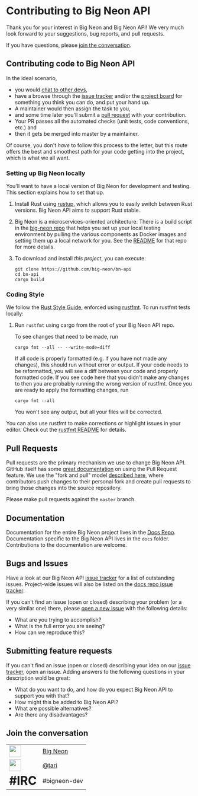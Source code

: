 # Contributing to Big Neon API
[contributing-to-bn-api]: #contributing-to-bn-api

Thank you for your interest in Big Neon and Big Neon API! We very much look forward to
your suggestions, bug reports, and pull requests.


If you have questions, please [join the conversation](#join-the-conversion). 

## Contributing code to Big Neon API

In the ideal scenario, 

* you would [chat to other devs](#join-the-conversation), 
* have a browse through the [issue tracker] and/or the [project board] for something you think you can do, and put your hand up. 
* A maintainer would then assign the task to you, 
* and some time later you'll submit a [pull request](#pull-requests) with your contribution.
* Your PR passes all the automated checks (unit tests, code conventions, etc.) and 
* then it gets be merged into master by a maintainer.

Of course, you don't _have_ to follow this process to the letter, but this route offers the best and smoothest path for 
your code getting into the project, which is what we all want.  

### Setting up Big Neon locally

You'll want to have a local version of Big Neon for development and testing. This section explains how to set that up.

1. Install Rust using [rustup], which allows you to easily switch between Rust
   versions. Big Neon API aims to support Rust stable.

2. Big Neon is a microservices-oriented architecture. There is a build script in the [big-neon repo](https://github.com/big-neon/bigneon)
   that helps you set up your local testing environment by pulling the various components as Docker images and setting
   them up a local network for you. See the [README](https://github.com/big-neon/bigneon/blob/master/README.md) for that 
   repo for more details.
   
3. To download and install _this project_, you can execute:

       git clone https://github.com/big-neon/bn-api
       cd bn-api
       cargo build

[rustup]: https://www.rustup.rs
[project board]: https://github.com/big-neon/bn-api/projects/

### Coding Style

We follow the [Rust Style Guide](https://github.com/rust-lang-nursery/fmt-rfcs/blob/master/guide/guide.md), enforced 
using [rustfmt](https://github.com/rust-lang-nursery/rustfmt).
To run rustfmt tests locally:

1. Run `rustfmt` using cargo from the root of your Big Neon API repo.
   
   To see changes that need to be made, run

   ```
   cargo fmt --all -- --write-mode=diff
   ```

   If all code is properly formatted (e.g. if you have not made any changes), this should run without error or output.
   If your code needs to be reformatted, you will see a diff between your code and properly formatted code.
   If you see code here that you didn't make any changes to then you are probably running the wrong version of rustfmt.
   Once you are ready to apply the formatting changes, run 

   ```
   cargo fmt --all
   ```

   You won't see any output, but all your files will be corrected.

You can also use rustfmt to make corrections or highlight issues in your editor.
Check out the [rustfmt README](https://github.com/rust-lang-nursery/rustfmt) for details.


## Pull Requests
[pull-requests]: #pull-requests

Pull requests are the primary mechanism we use to change Big Neon API. GitHub itself
has some [great documentation][about-pull-requests] on using the Pull Request feature.
We use the "fork and pull" model [described here][development-models], where
contributors push changes to their personal fork and create pull requests to
bring those changes into the source repository.

[about-pull-requests]: https://help.github.com/articles/about-pull-requests/
[development-models]: https://help.github.com/articles/about-collaborative-development-models/

Please make pull requests against the `master` branch.

## Documentation

Documentation for the entire Big Neon project lives in the [Docs Repo](https://github.com/big-neon/docs).
Documentation specific to the Big Neon API lives in the `docs` folder. Contributions to the documentation are welcome.  

## Bugs and Issues

Have a look at our Big Neon API [issue tracker] for a list of outstanding issues.
Project-wide issues will also be listed on the [docs repo issue tracker](https://github.com/big-neon/docs/issues).

If you can't find an issue (open or closed) describing your problem (or a very similar one) there, please [open a 
new issue](https://github.com/big-neon/bn-api/issues/new) with the following details:

- What are you trying to accomplish?
- What is the full error you are seeing?
- How can we reproduce this?

[issue tracker]: https://github.com/big-neon/bn-api/issues
[Gist]: https://gist.github.com

## Submitting feature requests

If you can't find an issue (open or closed) describing your idea on our [issue tracker], open an issue. 
Adding answers to the following questions in your description wold be great:

- What do you want to do, and how do you expect Big Neon API to support you with that?
- How might this be added to Big Neon API?
- What are possible alternatives?
- Are there any disadvantages?

## Join the conversation

|   |   |
|---|---|
| <img src="https://ionicons.com/ionicons/svg/md-paper-plane.svg" height="32"/> | [Big Neon](https://t.me/bigneon) |
| <img src="https://ionicons.com/ionicons/svg/logo-twitter.svg" height="32"/>   | [@tari](https://twitter/tari) |
| <span style="font-size: 32px; font-weight: bold">#IRC</span>                  | #bigneon-dev |
